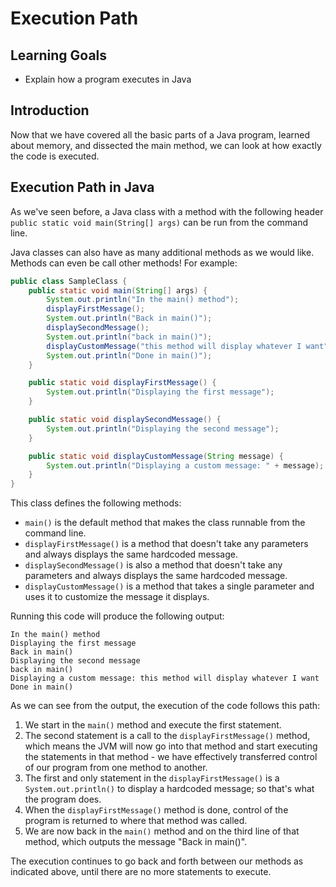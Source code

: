 # Execution Path

## Learning Goals

- Explain how a program executes in Java

## Introduction

Now that we have covered all the basic parts of a Java program, learned about
memory, and dissected the main method, we can look at how exactly the code is
executed.

## Execution Path in Java

As we've seen before, a Java class with a method with the following header
`public static void main(String[] args)` can be run from the command line.

Java classes can also have as many additional methods as we would like.
Methods can even be call other methods! For example:

```java
public class SampleClass { 
    public static void main(String[] args) {
        System.out.println("In the main() method");
        displayFirstMessage();
        System.out.println("Back in main()");
        displaySecondMessage();
        System.out.println("back in main()");
        displayCustomMessage("this method will display whatever I want");
        System.out.println("Done in main()");
    }

    public static void displayFirstMessage() {
        System.out.println("Displaying the first message");
    }

    public static void displaySecondMessage() {
        System.out.println("Displaying the second message");
    }

    public static void displayCustomMessage(String message) {
        System.out.println("Displaying a custom message: " + message);
    }
}
```

This class defines the following methods:

- `main()` is the default method that makes the class runnable from the command
line.
- `displayFirstMessage()` is a method that doesn't take any parameters and
always displays the same hardcoded message.
- `displaySecondMessage()` is also a method that doesn't take any parameters and
always displays the same hardcoded message.
- `displayCustomMessage()` is a method that takes a single parameter and uses it
to customize the message it displays.

Running this code will produce the following output:

```
In the main() method
Displaying the first message
Back in main()
Displaying the second message
back in main()
Displaying a custom message: this method will display whatever I want
Done in main()
```

As we can see from the output, the execution of the code follows this path:

1. We start in the `main()` method and execute the first statement.
2. The second statement is a call to the `displayFirstMessage()` method, which
means the JVM will now go into that method and start executing the statements in
that method - we have effectively transferred control of our program from one
method to another.
3. The first and only statement in the `displayFirstMessage()` is a
`System.out.println()` to display a hardcoded message; so that's what the
program does.
4. When the `displayFirstMessage()` method is done, control of the program is
returned to where that method was called.
5. We are now back in the `main()` method and on the third line of that method,
which outputs the message "Back in main()".

The execution continues to go back and forth between our methods as indicated
above, until there are no more statements to execute.
